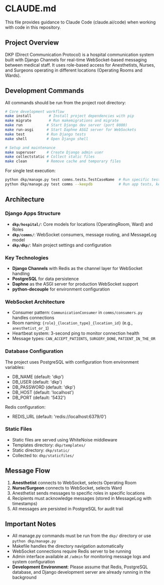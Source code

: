 # CLAUDE.md

This file provides guidance to Claude Code (claude.ai/code) when working with code in this repository.

## Project Overview

DKP (Direct Communication Protocol) is a hospital communication system built with Django Channels for real-time WebSocket-based messaging between medical staff. It uses role-based access for Anesthetists, Nurses, and Surgeons operating in different locations (Operating Rooms and Wards).

## Development Commands

All commands should be run from the project root directory:

```bash
# Core development workflow
make install        # Install project dependencies with pip
make migrate        # Run makemigrations and migrate
make run           # Start Django dev server (port 8000)
make run-asgi      # Start Daphne ASGI server for WebSockets
make test          # Run Django tests
make shell         # Open Django shell

# Setup and maintenance
make superuser     # Create Django admin user
make collectstatic # Collect static files
make clean         # Remove cache and temporary files
```

For single test execution:
```bash
python dkp/manage.py test comms.tests.TestCaseName  # Run specific test
python dkp/manage.py test comms --keepdb            # Run app tests, keep test DB
```

## Architecture

### Django Apps Structure
- **`dkp/hospital/`**: Core models for locations (OperatingRoom, Ward) and Roles
- **`dkp/comms/`**: WebSocket consumers, message routing, and MessageLog model
- **`dkp/dkp/`**: Main project settings and configuration

### Key Technologies
- **Django Channels** with Redis as the channel layer for WebSocket handling
- **PostgreSQL** for data persistence
- **Daphne** as the ASGI server for production WebSocket support
- **python-decouple** for environment configuration

### WebSocket Architecture
- Consumer pattern: `CommunicationConsumer` in `comms/consumers.py` handles connections
- Room naming: `{role}_{location_type}_{location_id}` (e.g., `anesthetist_or_1`)
- Heartbeat system: 3-second ping to monitor connection health
- Message types: `CAN_ACCEPT_PATIENTS`, `SURGERY_DONE`, `PATIENT_IN_THE_OR`

### Database Configuration
The project uses PostgreSQL with configuration from environment variables:
- DB_NAME (default: 'dkp')
- DB_USER (default: 'dkp')
- DB_PASSWORD (default: 'dkp')
- DB_HOST (default: 'localhost')
- DB_PORT (default: '5432')

Redis configuration:
- REDIS_URL (default: 'redis://localhost:6379/0')

### Static Files
- Static files are served using WhiteNoise middleware
- Templates directory: `dkp/templates/`
- Static directory: `dkp/static/`
- Collected to: `dkp/staticfiles/`

## Message Flow

1. **Anesthetist** connects to WebSocket, selects Operating Room
2. **Nurse/Surgeon** connects to WebSocket, selects Ward
3. Anesthetist sends messages to specific roles in specific locations
4. Recipients must acknowledge messages (stored in MessageLog with timestamps)
5. All messages are persisted in PostgreSQL for audit trail

## Important Notes

- All manage.py commands must be run from the `dkp/` directory or use `python dkp/manage.py`
- Makefile handles the directory navigation automatically
- WebSocket connections require Redis server to be running
- Admin interface available at `/admin` for monitoring message logs and system configuration
- **Development Environment**: Please assume that Redis, PostgreSQL database, and Django development server are already running in the background